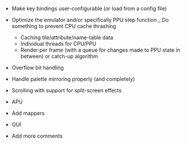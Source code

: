 * Make key bindings user-configurable (or load from a config file)

* Optimize the emulator and/or specifically PPU step function
    _ Do something to prevent CPU cache thrashing
    - Caching tile/attribute/name-table data
    - Individual threads for CPU/PPU
    - Render per frame (with a queue for changes made to PPU state in between)
      or catch-up algorithm

* Overflow bit handling

* Handle palette mirroring properly (and completely)

* Scrolling with support for split-screen effects

* APU

* Add mappers

* GUI

* Add more comments